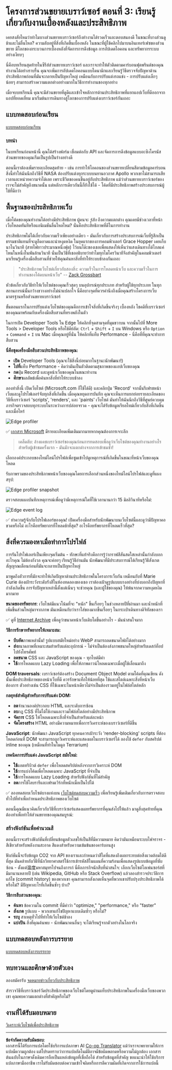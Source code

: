 <!--
CO_OP_TRANSLATOR_METADATA:
{
  "original_hash": "eb358f3f4c2c082f9f3a4f98efa1d337",
  "translation_date": "2025-10-23T21:22:18+00:00",
  "source_file": "5-browser-extension/3-background-tasks-and-performance/README.md",
  "language_code": "th"
}
-->
# โครงการส่วนขยายเบราว์เซอร์ ตอนที่ 3: เรียนรู้เกี่ยวกับงานเบื้องหลังและประสิทธิภาพ

เคยสงสัยไหมว่าทำไมบางส่วนขยายเบราว์เซอร์ถึงทำงานได้รวดเร็วและตอบสนองดี ในขณะที่บางส่วนดูช้าและไม่ลื่นไหล? ความลับอยู่ที่สิ่งที่เกิดขึ้นเบื้องหลัง ในขณะที่ผู้ใช้คลิกไปมาบนอินเทอร์เฟซของส่วนขยาย มีโลกของกระบวนการเบื้องหลังที่จัดการการดึงข้อมูล การอัปเดตไอคอน และทรัพยากรระบบอย่างเงียบๆ

นี่คือบทเรียนสุดท้ายในซีรีส์ส่วนขยายเบราว์เซอร์ และเราจะทำให้ตัวติดตามคาร์บอนฟุตพรินต์ของคุณทำงานได้อย่างราบรื่น คุณจะเพิ่มการอัปเดตไอคอนแบบไดนามิกและเรียนรู้วิธีตรวจจับปัญหาด้านประสิทธิภาพก่อนที่มันจะกลายเป็นปัญหาใหญ่ เหมือนกับการปรับแต่งรถแข่ง - การปรับแต่งเล็กๆ น้อยๆ สามารถสร้างความแตกต่างอย่างมากในวิธีการทำงานของทุกอย่าง

เมื่อจบบทเรียนนี้ คุณจะมีส่วนขยายที่ดูดีและเข้าใจหลักการด้านประสิทธิภาพที่แยกแอปเว็บที่ดีออกจากแอปที่ยอดเยี่ยม มาเริ่มต้นการเดินทางสู่โลกของการปรับแต่งเบราว์เซอร์กันเถอะ

## แบบทดสอบก่อนเรียน

[แบบทดสอบก่อนเรียน](https://ff-quizzes.netlify.app/web/quiz/27)

### บทนำ

ในบทเรียนก่อนหน้านี้ คุณได้สร้างฟอร์ม เชื่อมต่อกับ API และจัดการการดึงข้อมูลแบบอะซิงโครนัส ส่วนขยายของคุณเริ่มเป็นรูปเป็นร่างอย่างดี

ตอนนี้เราต้องเพิ่มรายละเอียดสุดท้าย - เช่น การทำให้ไอคอนของส่วนขยายเปลี่ยนสีตามข้อมูลคาร์บอน สิ่งนี้ทำให้ฉันนึกถึงวิธีที่ NASA ต้องปรับแต่งทุกระบบบนยานอวกาศ Apollo พวกเขาไม่สามารถเสียเวลาและหน่วยความจำได้เลย เพราะชีวิตของคนขึ้นอยู่กับประสิทธิภาพ แม้ว่าส่วนขยายเบราว์เซอร์ของเราจะไม่สำคัญถึงขนาดนั้น แต่หลักการเดียวกันนี้ก็ยังใช้ได้ - โค้ดที่มีประสิทธิภาพสร้างประสบการณ์ผู้ใช้ที่ดีกว่า

## พื้นฐานของประสิทธิภาพเว็บ

เมื่อโค้ดของคุณทำงานได้อย่างมีประสิทธิภาพ ผู้คนจะ *รู้สึก* ถึงความแตกต่าง คุณเคยมีช่วงเวลาที่หน้าเว็บโหลดทันทีหรือแอนิเมชันลื่นไหลไหม? นั่นคือประสิทธิภาพที่ดีในการทำงาน

ประสิทธิภาพไม่ได้เกี่ยวกับความเร็วเพียงอย่างเดียว - มันเกี่ยวกับการสร้างประสบการณ์เว็บที่รู้สึกเป็นธรรมชาติแทนที่จะดูอืดอาดและน่าหงุดหงิด ในยุคแรกของการคอมพิวเตอร์ Grace Hopper เคยเก็บนาโนวินาที (สายไฟยาวประมาณหนึ่งฟุต) ไว้บนโต๊ะของเธอเพื่อแสดงให้เห็นว่าแสงเดินทางได้ไกลแค่ไหนในหนึ่งในพันล้านวินาที นั่นเป็นวิธีที่เธออธิบายว่าทำไมทุกไมโครวินาทีจึงสำคัญในคอมพิวเตอร์ มาเรียนรู้เครื่องมือสืบสวนที่ช่วยให้คุณค้นหาสิ่งที่ทำให้ระบบช้าลงกันเถอะ

> "ประสิทธิภาพเว็บไซต์เกี่ยวกับสองสิ่ง: ความเร็วในการโหลดหน้าเว็บ และความเร็วในการทำงานของโค้ดบนหน้าเว็บ" -- [Zack Grossbart](https://www.smashingmagazine.com/2012/06/javascript-profiling-chrome-developer-tools/)

หัวข้อเกี่ยวกับวิธีทำให้เว็บไซต์ของคุณเร็วสุดๆ บนอุปกรณ์ทุกประเภท สำหรับผู้ใช้ทุกประเภท ในทุกสถานการณ์นั้นกว้างขวางอย่างไม่น่าแปลกใจ นี่คือบางจุดที่ควรคำนึงถึงเมื่อคุณสร้างโครงการเว็บมาตรฐานหรือส่วนขยายเบราว์เซอร์

ขั้นตอนแรกในการปรับแต่งเว็บไซต์ของคุณคือการเข้าใจสิ่งที่เกิดขึ้นจริงๆ เบื้องหลัง โชคดีที่เบราว์เซอร์ของคุณมาพร้อมกับเครื่องมือสืบสวนที่ทรงพลังในตัว

ในการเปิด Developer Tools ใน Edge ให้คลิกที่จุดสามจุดที่มุมขวาบน จากนั้นไปที่ More Tools > Developer Tools หรือใช้คีย์ลัด: `Ctrl` + `Shift` + `I` บน Windows หรือ `Option` + `Command` + `I` บน Mac เมื่อคุณอยู่ที่นั่น ให้คลิกที่แท็บ Performance - นี่คือที่ที่คุณจะทำการสืบสวน

**นี่คือชุดเครื่องมือสืบสวนประสิทธิภาพของคุณ:**
- **เปิด** Developer Tools (คุณจะใช้สิ่งนี้บ่อยมากในฐานะนักพัฒนา!)
- **ไปที่**แท็บ Performance - คิดว่ามันเป็นตัวติดตามสุขภาพของแอปเว็บของคุณ
- **กด**ปุ่ม Record และดูหน้าเว็บของคุณในขณะทำงาน
- **ศึกษา**ผลลัพธ์เพื่อค้นหาสิ่งที่ทำให้ระบบช้าลง

ลองทำสิ่งนี้ เปิดเว็บไซต์ (Microsoft.com ก็ใช้ได้ดี) และคลิกปุ่ม 'Record' จากนั้นรีเฟรชหน้าเว็บและดูโปรไฟเลอร์จับทุกสิ่งที่เกิดขึ้น เมื่อคุณหยุดการบันทึก คุณจะเห็นการแยกย่อยรายละเอียดของวิธีที่เบราว์เซอร์ 'scripts', 'renders', และ 'paints' เว็บไซต์ มันทำให้ฉันนึกถึงวิธีที่ศูนย์ควบคุมภารกิจตรวจสอบทุกระบบในระหว่างการปล่อยจรวด - คุณจะได้รับข้อมูลเรียลไทม์เกี่ยวกับสิ่งที่เกิดขึ้นและเมื่อไหร่

![Edge profiler](../../../../translated_images/profiler.5a4a62479c5df01cfec9aab74173dba13f91d2c968e1a1ae434c26165792df15.th.png)

✅ [เอกสาร Microsoft](https://docs.microsoft.com/microsoft-edge/devtools-guide/performance/?WT.mc_id=academic-77807-sagibbon) มีรายละเอียดเพิ่มเติมมากมายหากคุณต้องการเจาะลึก

> เคล็ดลับ: ล้างแคชเบราว์เซอร์ของคุณก่อนการทดสอบเพื่อดูว่าเว็บไซต์ของคุณทำงานอย่างไรสำหรับผู้เข้าชมครั้งแรก - มันมักจะแตกต่างจากการเข้าชมซ้ำ!

เลือกองค์ประกอบของไทม์ไลน์โปรไฟล์เพื่อซูมเข้าไปดูเหตุการณ์ที่เกิดขึ้นในขณะที่หน้าเว็บของคุณโหลด

รับภาพรวมของประสิทธิภาพหน้าเว็บของคุณโดยการเลือกส่วนหนึ่งของไทม์ไลน์โปรไฟล์และดูที่แผงสรุป:

![Edge profiler snapshot](../../../../translated_images/snapshot.97750180ebcad73794a3594b36925eb5c8dbaac9e03fec7f9b974188c9ac63c7.th.png)

ตรวจสอบแผงบันทึกเหตุการณ์เพื่อดูว่ามีเหตุการณ์ใดที่ใช้เวลานานกว่า 15 มิลลิวินาทีหรือไม่:

![Edge event log](../../../../translated_images/log.804026979f3707e00eebcfa028b2b5a88cec6292f858767bb6703afba65a7d9c.th.png)

✅ ทำความรู้จักกับโปรไฟเลอร์ของคุณ! เปิดเครื่องมือสำหรับนักพัฒนาบนเว็บไซต์นี้และดูว่ามีปัญหาคอขวดหรือไม่ อะไรคือทรัพยากรที่โหลดช้าที่สุด? อะไรคือทรัพยากรที่โหลดเร็วที่สุด?

## สิ่งที่ควรมองหาเมื่อทำการโปรไฟล์

การรันโปรไฟเลอร์เป็นเพียงจุดเริ่มต้น - ทักษะที่แท้จริงคือการรู้ว่ากราฟสีสันสดใสเหล่านั้นกำลังบอกอะไรคุณ ไม่ต้องกังวล คุณจะค่อยๆ เรียนรู้วิธีอ่านมัน นักพัฒนาที่มีประสบการณ์ได้เรียนรู้วิธีสังเกตสัญญาณเตือนก่อนที่มันจะกลายเป็นปัญหาใหญ่

มาพูดถึงตัวการที่มักจะทำให้เกิดปัญหาด้านประสิทธิภาพในโครงการเว็บกัน เหมือนกับที่ Marie Curie ต้องเฝ้าระวังระดับรังสีในห้องทดลองของเธอ เราต้องเฝ้าดูรูปแบบบางอย่างที่บ่งบอกถึงปัญหาที่กำลังเกิดขึ้น การจับปัญหาเหล่านี้ตั้งแต่เนิ่นๆ จะช่วยคุณ (และผู้ใช้ของคุณ) ให้พ้นจากความหงุดหงิดมากมาย

**ขนาดของทรัพยากร**: เว็บไซต์มีแนวโน้มที่จะ "หนัก" ขึ้นเรื่อยๆ ในช่วงหลายปีที่ผ่านมา และน้ำหนักที่เพิ่มขึ้นส่วนใหญ่มาจากภาพ มันเหมือนกับว่าเราใส่ของมากขึ้นเรื่อยๆ ในกระเป๋าเดินทางดิจิทัลของเรา

✅ ดูที่ [Internet Archive](https://httparchive.org/reports/page-weight) เพื่อดูว่าขนาดหน้าเว็บเติบโตขึ้นอย่างไร - มันน่าสนใจมาก

**วิธีการรักษาทรัพยากรให้เหมาะสม:**
- **บีบอัด**ภาพเหล่านั้น! รูปแบบสมัยใหม่อย่าง WebP สามารถลดขนาดไฟล์ได้อย่างมาก
- **ส่ง**ขนาดภาพที่เหมาะสมสำหรับแต่ละอุปกรณ์ - ไม่จำเป็นต้องส่งภาพขนาดใหญ่สำหรับเดสก์ท็อปไปยังโทรศัพท์
- **ลดขนาด** CSS และ JavaScript ของคุณ - ทุกไบต์มีค่า
- **ใช้**การโหลดแบบ Lazy Loading เพื่อให้ภาพดาวน์โหลดเฉพาะเมื่อผู้ใช้เลื่อนมาถึง

**DOM traversals**: เบราว์เซอร์ต้องสร้าง Document Object Model ตามโค้ดที่คุณเขียน ดังนั้นเพื่อประสิทธิภาพของหน้าเว็บที่ดี ควรรักษาแท็กให้น้อยที่สุด ใช้และสไตล์เฉพาะสิ่งที่หน้าเว็บต้องการ ตัวอย่างเช่น CSS ที่ใช้เฉพาะในหน้าเดียวไม่จำเป็นต้องรวมอยู่ในไฟล์สไตล์หลัก

**กลยุทธ์สำคัญสำหรับการปรับแต่ง DOM:**
- **ลด**จำนวนองค์ประกอบ HTML และระดับการซ้อน
- **ลบ**กฎ CSS ที่ไม่ได้ใช้งานและรวมไฟล์สไตล์อย่างมีประสิทธิภาพ
- **จัดการ** CSS ให้โหลดเฉพาะสิ่งที่จำเป็นสำหรับแต่ละหน้า
- **จัดโครงสร้าง** HTML อย่างมีความหมายเพื่อการวิเคราะห์ของเบราว์เซอร์ที่ดีขึ้น

**JavaScript**: นักพัฒนา JavaScript ทุกคนควรเฝ้าระวัง 'render-blocking' scripts ที่ต้องโหลดก่อนที่ DOM จะสามารถถูกวิเคราะห์และแสดงผลในเบราว์เซอร์ได้ ลองใช้ `defer` กับสคริปต์ inline ของคุณ (เหมือนที่ทำในโมดูล Terrarium)

**เทคนิคการปรับแต่ง JavaScript สมัยใหม่:**
- **ใช้**แอตทริบิวต์ `defer` เพื่อโหลดสคริปต์หลังจากการวิเคราะห์ DOM
- **ใช้**การแบ่งโค้ดเพื่อโหลดเฉพาะ JavaScript ที่จำเป็น
- **ใช้**การโหลดแบบ Lazy Loading สำหรับฟังก์ชันที่ไม่สำคัญ
- **ลด**การใช้ไลบรารีและเฟรมเวิร์กที่หนักเมื่อเป็นไปได้

✅ ลองทดสอบเว็บไซต์บางแห่งบน [เว็บไซต์ทดสอบความเร็ว](https://www.webpagetest.org/) เพื่อเรียนรู้เพิ่มเติมเกี่ยวกับการตรวจสอบทั่วไปที่ทำเพื่อกำหนดประสิทธิภาพของเว็บไซต์

ตอนนี้คุณมีแนวคิดเกี่ยวกับวิธีที่เบราว์เซอร์แสดงผลทรัพยากรที่คุณส่งไปให้แล้ว มาดูสิ่งสุดท้ายที่คุณต้องทำเพื่อทำให้ส่วนขยายของคุณสมบูรณ์:

### สร้างฟังก์ชันเพื่อคำนวณสี

ตอนนี้เราจะสร้างฟังก์ชันที่เปลี่ยนข้อมูลตัวเลขให้เป็นสีที่มีความหมาย คิดว่ามันเหมือนระบบไฟจราจร - สีเขียวสำหรับพลังงานสะอาด สีแดงสำหรับความเข้มข้นของคาร์บอนสูง

ฟังก์ชันนี้จะรับข้อมูล CO2 จาก API ของเราและกำหนดว่าสีใดที่แสดงถึงผลกระทบต่อสิ่งแวดล้อมได้ดีที่สุด มันคล้ายกับวิธีที่นักวิทยาศาสตร์ใช้การเข้ารหัสสีในแผนที่ความร้อนเพื่อแสดงรูปแบบข้อมูลที่ซับซ้อน - ตั้งแต่温度มหาสมุทรไปจนถึงการก่
นี่คือภารกิจนักสืบที่น่าสนใจ: เลือกเว็บไซต์โอเพ่นซอร์สที่มีมานานหลายปี (เช่น Wikipedia, GitHub หรือ Stack Overflow) แล้วลองสำรวจประวัติการแก้ไข (commit history) ของพวกเขา คุณสามารถสังเกตเห็นจุดที่พวกเขาปรับปรุงประสิทธิภาพได้หรือไม่? มีปัญหาอะไรที่เกิดขึ้นซ้ำๆ บ้าง?

**วิธีการสืบสวนของคุณ:**
- **ค้นหา** ข้อความใน commit ที่มีคำว่า "optimize," "performance," หรือ "faster"
- **สังเกต** รูปแบบ - พวกเขาแก้ไขปัญหาแบบเดิมซ้ำๆ หรือไม่?
- **ระบุ** สาเหตุทั่วไปที่ทำให้เว็บไซต์ช้าลง
- **แบ่งปัน** สิ่งที่คุณค้นพบ - นักพัฒนาคนอื่นๆ จะได้เรียนรู้จากตัวอย่างในโลกจริง

## แบบทดสอบหลังการบรรยาย

[แบบทดสอบหลังการบรรยาย](https://ff-quizzes.netlify.app/web/quiz/28)

## ทบทวนและศึกษาด้วยตัวเอง

ลองสมัครรับ [จดหมายข่าวเกี่ยวกับประสิทธิภาพ](https://perf.email/)

สำรวจวิธีที่เบราว์เซอร์วัดประสิทธิภาพของเว็บไซต์โดยดูผ่านแท็บประสิทธิภาพในเครื่องมือเว็บของพวกเขา คุณพบความแตกต่างที่สำคัญหรือไม่?

## งานที่ได้รับมอบหมาย

[วิเคราะห์เว็บไซต์เพื่อประสิทธิภาพ](assignment.md)

---

**ข้อจำกัดความรับผิดชอบ**:  
เอกสารนี้ได้รับการแปลโดยใช้บริการแปลภาษา AI [Co-op Translator](https://github.com/Azure/co-op-translator) แม้ว่าเราจะพยายามให้การแปลมีความถูกต้อง แต่โปรดทราบว่าการแปลอัตโนมัติอาจมีข้อผิดพลาดหรือความไม่ถูกต้อง เอกสารต้นฉบับในภาษาดั้งเดิมควรถือเป็นแหล่งข้อมูลที่เชื่อถือได้ สำหรับข้อมูลที่สำคัญ ขอแนะนำให้ใช้บริการแปลภาษามืออาชีพ เราไม่รับผิดชอบต่อความเข้าใจผิดหรือการตีความผิดที่เกิดจากการใช้การแปลนี้
